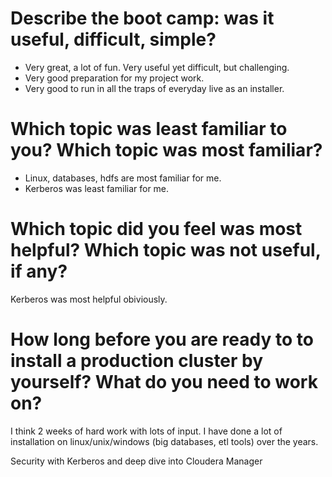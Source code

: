 # Describe the boot camp: was it useful, difficult, simple?

* Very great, a lot of fun. Very useful yet difficult, but challenging. 
* Very good preparation for my project work.
* Very good to run in all the traps of everyday live as an installer.

# Which topic was least familiar to you? Which topic was most familiar?

* Linux, databases, hdfs are most familiar for me.
* Kerberos was least familiar for me.

# Which topic did you feel was most helpful? Which topic was not useful, if any?

Kerberos was most helpful obiviously.

# How long before you are ready to to install a production cluster by yourself? What do you need to work on?

I think 2 weeks of hard work with lots of input. I have done a lot of installation on linux/unix/windows (big databases, etl tools) over the years.

Security with Kerberos and deep dive into Cloudera Manager
